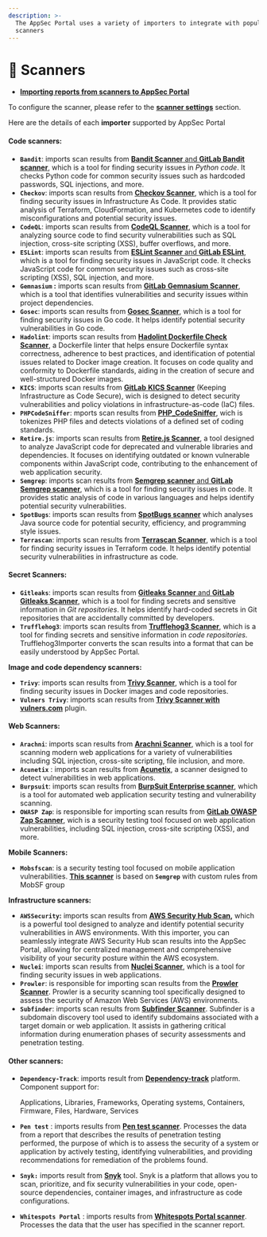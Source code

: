 ```yaml
---
description: >-
  The AppSec Portal uses a variety of importers to integrate with popular
  scanners
---
```


# 🔬 Scanners

* [**Importing reports from scanners to AppSec Portal**](importing-reports-from-scanners-to-appsec-portal/)

To configure the scanner, please refer to the [**scanner settings**](../general-portal-settings/scanner-settings/) section.

Here are the details of each **importer** supported by AppSec Portal

#### Code scanners:

* **`Bandit`**: imports scan results from [**Bandit Scanner** and **GitLab Bandit scanner**](scanner-description/code-scanners/bandit.md), which is a tool for finding security issues in _Python_ _code_. It checks Python code for common security issues such as hardcoded passwords, SQL injections, and more.
* **`Checkov`**: imports scan results from [**Checkov Scanner**](scanner-description/code-scanners/checkov.md), which is a tool for finding security issues in Infrastructure As Code. It provides static analysis of Terraform, CloudFormation, and Kubernetes code to identify misconfigurations and potential security issues.
* **`CodeQL`**: imports scan results from [**CodeQL Scanner**](scanner-description/code-scanners/codeql.md), which is a tool for analyzing source code to find security vulnerabilities such as SQL injection, cross-site scripting (XSS), buffer overflows, and more.
* **`ESLint`**: imports scan results from [**ESLint Scanner** and **GitLab ESLint**](scanner-description/code-scanners/eslint.md), which is a tool for finding security issues in JavaScript code. It checks JavaScript code for common security issues such as cross-site scripting (XSS), SQL injection, and more.
* **`Gemnasium` :** imports scan results from [**GitLab** **Gemnasium Scanner**](scanner-description/code-scanners/gemnasium.md), which is a tool that identifies vulnerabilities and security issues within project dependencies.
* **`Gosec`**: imports scan results from [**Gosec Scanner**](scanner-description/code-scanners/gosec.md), which is a tool for finding security issues in Go code. It helps identify potential security vulnerabilities in Go code.
* **`Hadolint`**: imports scan results from [**Hadolint Dockerfile Check Scanner**](scanner-description/code-scanners/hadolint.md), a Dockerfile linter that helps ensure Dockerfile syntax correctness, adherence to best practices, and identification of potential issues related to Docker image creation. It focuses on code quality and conformity to Dockerfile standards, aiding in the creation of secure and well-structured Docker images.
* **`KICS`**:  imports scan results from [**GitLab** **KICS Scanner**](scanner-description/code-scanners/kics.md) (Keeping Infrastructure as Code Secure), wich is designed to detect security vulnerabilities and policy violations in infrastructure-as-code (IaC) files.
* **`PHPCodeSniffer`**: mports scan results from [**PHP\_CodeSniffer**](scanner-description/code-scanners/php\_codesniffer.md), wich is tokenizes PHP files and detects violations of a defined set of coding standards.
* **`Retire.js`**: imports scan results from [**Retire.js Scanner**](scanner-description/code-scanners/retire.js.md), a tool designed to analyze JavaScript code for deprecated and vulnerable libraries and dependencies. It focuses on identifying outdated or known vulnerable components within JavaScript code, contributing to the enhancement of web application security.
* **`Semgrep`**: imports scan results from [**Semgrep scanner** and **GitLab Semgrep scanner**](scanner-description/code-scanners/semgrep.md), which is a tool for finding security issues in code. It provides static analysis of code in various languages and helps identify potential security vulnerabilities.
* **`SpotBugs`**: imports scan results from [**SpotBugs scanner**](scanner-description/code-scanners/spotbugs.md) which analyses Java source code for potential security, efficiency, and programming style issues.
* **`Terrascan`**: imports scan results from [**Terrascan Scanner**](scanner-description/code-scanners/terrascan.md), which is a tool for finding security issues in Terraform code. It helps identify potential security vulnerabilities in infrastructure as code.

#### Secret Scanners:

* **`Gitleaks`**: imports scan results from [**Gitleaks Scanner** and **GitLab** **Gitleaks Scanner**](scanner-description/secret-scanners/gitleaks.md), which is a tool for finding secrets and sensitive information in _Git repositories_. It helps identify hard-coded secrets in Git repositories that are accidentally committed by developers.
* **`Trufflehog3`**: imports scan results from [**Trufflehog3 Scanner**](scanner-description/secret-scanners/trufflehog3.md), which is a tool for finding secrets and sensitive information in _code repositories_. Trufflehog3Importer converts the scan results into a format that can be easily understood by AppSec Portal.

**Image and code dependency scanners:**

* **`Trivy`**: imports scan results from [**Trivy Scanner**](scanner-description/image-and-code-dependency-scanners/trivy.md), which is a tool for finding security issues in Docker images and code repositories.&#x20;
* **`Vulners Trivy`**: imports scan results from [**Trivy Scanner with vulners.com**](scanner-description/image-and-code-dependency-scanners/trivy-vulners.com-plugin.md) plugin.&#x20;

#### Web Scanners:

* **`Arachni`**: imports scan results from [**Arachni Scanner**](scanner-description/web-scanners/arachni-scan.md), which is a tool for scanning modern web applications for a variety of vulnerabilities including SQL injection, cross-site scripting, file inclusion, and more.
* **`Acunetix`** : imports scan results from [**Acunetix**](scanner-description/web-scanners/acunetix.md), a scanner designed to detect vulnerabilities in web applications.
* **`Burpsuit`**: imports scan results from [**BurpSuit Enterprise scanner**](scanner-description/web-scanners/burp-enterprise-scan.md), which is a tool for automated web application security testing and vulnerability scanning.
* **`OWASP Zap`**: is responsible for importing scan results from [**GitLab** **OWASP Zap Scanner**](scanner-description/web-scanners/owasp-zap.md), wich is a security testing tool focused on web application vulnerabilities, including SQL injection, cross-site scripting (XSS), and more.

**Mobile Scanners:**

* **`Mobsfscan`**: is a security testing tool focused on mobile application vulnerabilities. [**This scanner**](scanner-description/mobile-security-scanners/mobsfscan.md) is based on **`Semgrep`** with custom rules from MobSF group

**Infrastructure scanners:**

* **`AWSSecurity`:** imports scan results from [**AWS Security Hub Scan**](scanner-description/infrastructure-scanners/aws-security-hub-scan/)**,** which is a powerful tool designed to analyze and identify potential security vulnerabilities in AWS environments. With this importer, you can seamlessly integrate AWS Security Hub scan results into the AppSec Portal, allowing for centralized management and comprehensive visibility of your security posture within the AWS ecosystem.
* **`Nuclei`**: imports scan results from [**Nuclei Scanner**](scanner-description/infrastructure-scanners/nuclei.md), which is a tool for finding security issues in web applications.
* **`Prowler`**: is responsible for importing scan results from the [**Prowler Scanner**](scanner-description/infrastructure-scanners/prowler.md). Prowler is a security scanning tool specifically designed to assess the security of Amazon Web Services (AWS) environments.&#x20;
* **`Subfinder`**: imports scan results from [**Subfinder Scanner**](scanner-description/infrastructure-scanners/subfinder.md). Subfinder is a subdomain discovery tool used to identify subdomains associated with a target domain or web application. It assists in gathering critical information during enumeration phases of security assessments and penetration testing.

#### Other scanners:

*   **`Dependency-Track`**: imports result from [**Dependency-track**](scanner-description/other-scanners/dependency-track.md) platform. Component support for:

    Applications, Libraries, Frameworks, Operating systems, Containers, Firmware, Files, Hardware, Services
* **`Pen test`** : imports results from [**Pen test scanner**](scanner-description/other-scanners/pen-test.md). Processes the data from a report that describes the results of penetration testing performed, the purpose of which is to assess the security of a system or application by actively testing, identifying vulnerabilities, and providing recommendations for remediation of the problems found.
* **`Snyk:`** imports result from [**Snyk**](scanner-description/other-scanners/snyk.md) tool. Snyk is a platform that allows you to scan, prioritize, and fix security vulnerabilities in your code, open-source dependencies, container images, and infrastructure as code configurations.
* **`Whitespots Portal`** : imports results from [**Whitespots Portal scanner**](scanner-description/other-scanners/whitespots-portal.md). Processes the data that the user has specified in the scanner report.
